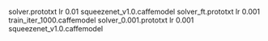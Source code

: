 solver.prototxt         lr 0.01     squeezenet_v1.0.caffemodel
solver_ft.prototxt      lr 0.001    train_iter_1000.caffemodel
solver_0.001.prototxt   lr 0.001    squeezenet_v1.0.caffemodel